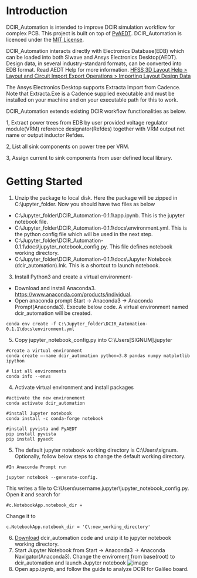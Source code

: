 # Introduction 
DCIR_Automation is intended to improve DCIR simulation workflow for complex PCB. This project is built on top of [PyAEDT](https://github.com/pyansys/PyAEDT). DCIR_Automation is licenced under the [MIT License](https://github.com/pyansys/PyAEDT/blob/main/LICENSE).

DCIR_Automation interacts directly with Electronics Database(EDB) which can be loaded into both SIwave and Ansys Electronics Desktop(AEDT).  Design data, in several industry-standard formats, can be converted into EDB format. Read AEDT Help for more information. [HFSS 3D Layout Help > Layout and Circuit Import Export Operations > Importing Layout Design Data](https://ansyshelp.ansys.com/account/secured?returnurl=/Views/Secured/Electronics/v212/en/home.htm%23../Subsystems/HFSS3DLayout/Content/3DLayout/ImportingLayoutDesignData.htm%3FTocPath%3DHFSS%25203D%2520Layout%7CHFSS%25203D%2520Layout%2520Help%7CLayout%2520and%2520Circuit%2520Import%2520Export%2520Operations%7CImporting%2520Layout%2520Design%2520Data%7C_____0)

The Ansys Electronics Desktop supports Extracta Import from Cadence. Note that Extracta.Exe is
a Cadence supplied executable and must be installed on your machine and on your executable
path for this to work.

DCIR_Automation extends existing DCIR workflow functionalities as below.

1, Extract power trees from EDB by user provided voltage regulator module(VRM) reference designator(Refdes) together with VRM output net name or output inductor Refdes.

2, List all sink components on power tree per VRM.

3, Assign current to sink components from user defined local library.  

# Getting Started
1. Unzip the package to local disk. Here the package will be zipped in C:\jupyter_folder. Now you should have two files as below

 - C:\Jupyter_folder\DCIR_Automation-0.1.1\app.ipynb. This is the jupyter notebook file.
 - C:\Jupyter_folder\DCIR_Automation-0.1.1\docs\environment.yml. This is the python config file which will be used in the next step.
 - C:\Jupyter_folder\DCIR_Automation-0.1.1\docs\jupyter_notebook_config.py. This file defines notebook working directory.
 - C:\Jupyter_folder\DCIR_Automation-0.1.1\docs\Jupyter Notebook (dcir_automation).Ink. This is a shortcut to launch notebook.

3. Install Python3 and create a virtual environment-
 - Download and install Anaconda3. https://www.anaconda.com/products/individual.
 - Open anaconda prompt Start -> Anaconda3 -> Anaconda Prompt(Anaconda3). Execute below code. A virtual environment named dcir_automation will be created.
~~~~~~~~~~~~~~~~~~~~~~~~~~~~~~~~~~~~~~~~~~~~~~~~~
conda env create -f C:\Jupyter_folder\DCIR_Automation-0.1.1\docs\environment.yml
~~~~~~~~~~~~~~~~~~~~~~~~~~~~~~~~~~~~~~~~~~~~~~~~~
5. Copy jupyter_notebook_config.py into C:\Users\[SIGNUM]\.jupyter
~~~~~~~~~~~~~~~~~~~~~~~~~~~~~~~~~~~~~~~~~~~~~~~~~
#create a virtual environment
conda create —-name dcir_automation python=3.8 pandas numpy matplotlib ipython

# list all environments
conda info --envs
~~~~~~~~~~~~~~~~~~~~~~~~~~~~~~~~~~~~~~~~~~~~~~~~~
4. Activate virtual environment and install packages
~~~~~~~~~~~~~~~~~~~~~~~~~~~~~~~~~~~~~~~~~~~~~~~~~
#activate the new environement
conda activate dcir_automation

#install Jupyter notebook
conda install -c conda-forge notebook

#install pyvista and PyAEDT
pip install pyvista                                       
pip install pyaedt
~~~~~~~~~~~~~~~~~~~~~~~~~~~~~~~~~~~~~~~~~~~~~~~~~
5. The default jupyter notebook working directory is C:\Users\signum. Optionally, follow below steps to change the default working directory.
~~~~~~~~~~~~~~~~~~~~~~~~~~~~~~~~~~~~~~~~~~~~~~~~~
#In Anaconda Prompt run 

jupyter notebook --generate-config.
~~~~~~~~~~~~~~~~~~~~~~~~~~~~~~~~~~~~~~~~~~~~~~~~~
This writes a file to C:\Users\username\.jupyter\jupyter_notebook_config.py. Open it and search for 
~~~~~~~~~~~~~~~~~~~~~~~~~~~~~~~~~~~~~~~~~~~~~~~~~
#c.NotebookApp.notebook_dir =
~~~~~~~~~~~~~~~~~~~~~~~~~~~~~~~~~~~~~~~~~~~~~~~~~
Change it to 
~~~~~~~~~~~~~~~~~~~~~~~~~~~~~~~~~~~~~~~~~~~~~~~~
c.NotebookApp.notebook_dir = 'C\:new_working_directory'
~~~~~~~~~~~~~~~~~~~~~~~~~~~~~~~~~~~~~~~~~~~~~~~~~
6. [Download](https://github.com/ring630/DCIR_Automation/releases) dcir_automation code and unzip it to jupyter notebook working directory.
7. Start Jupyter Notebook from Start -> Anaconda3 -> Anaconda Navigator(Anaconda3). Change the enviroment from base(root) to dcir_automation and launch Jupyter notebook
![image](https://user-images.githubusercontent.com/27995305/135802697-6d93f45a-e209-4781-bd70-36a5db478280.png)
8. Open app.ipynb, and follow the guide to analyze DCIR for Galileo board.
